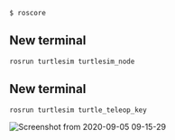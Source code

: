 ```shell
$ roscore
```

## New terminal
```
rosrun turtlesim turtlesim_node
```

## New terminal
```
rosrun turtlesim turtle_teleop_key
```
![Screenshot from 2020-09-05 09-15-29](https://user-images.githubusercontent.com/69444682/92295819-5e829c80-ef58-11ea-8724-f502c40cbbb8.png)
